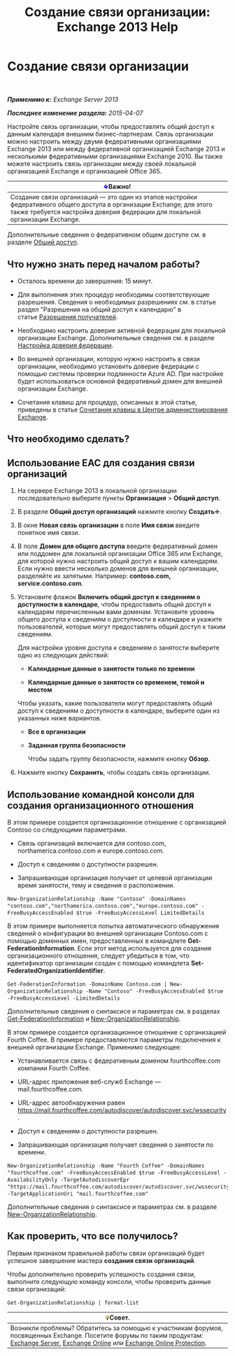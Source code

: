 ﻿---
title: 'Создание связи организации: Exchange 2013 Help'
TOCTitle: Создание связи организации
ms:assetid: 5ea61b96-c8ca-44fc-b8b5-ca4341af36a6
ms:mtpsurl: https://technet.microsoft.com/ru-ru/library/JJ657451(v=EXCHG.150)
ms:contentKeyID: 50488301
ms.date: 04/30/2018
mtps_version: v=EXCHG.150
ms.translationtype: HT
---

# Создание связи организации

 

_**Применимо к:** Exchange Server 2013_

_**Последнее изменение раздела:** 2015-04-07_

Настройте связь организации, чтобы предоставлять общий доступ к данным календаря внешним бизнес-партнерам. Связь организации можно настроить между двумя федеративными организациями Exchange 2013 или между федеративной организацией Exchange 2013 и несколькими федеративными организациями Exchange 2010. Вы также можете настроить связь организации между своей локальной организацией Exchange и организацией Office 365.

<table>
<thead>
<tr class="header">
<th><img src="images/Dd876857.important(EXCHG.150).gif" title="Важно" alt="Важно" />Важно!</th>
</tr>
</thead>
<tbody>
<tr class="odd">
<td>Создание связи организаций — это один из этапов настройки федеративного общего доступа в организации Exchange; для этого также требуется настройка доверия федерации для локальной организации Exchange.</td>
</tr>
</tbody>
</table>


Дополнительные сведения о федеративном общем доступе см. в разделе [Общий доступ](sharing-exchange-2013-help.md).

## Что нужно знать перед началом работы?

  - Осталось времени до завершения: 15 минут.

  - Для выполнения этих процедур необходимы соответствующие разрешения. Сведения о необходимых разрешениях см. в статье раздел "Разрешения на общий доступ к календарю" в статье [Разрешения получателей](recipients-permissions-exchange-2013-help.md).

  - Необходимо настроить доверие активной федерации для локальной организации Exchange. Дополнительные сведения см. в разделе [Настройка доверия федерации](configure-a-federation-trust-exchange-2013-help.md).

  - Во внешней организации, которую нужно настроить в связи организации, необходимо установить доверие федерации с помощью системы проверки подлинности Azure AD. При настройке будет использоваться основной федеративный домен для внешней организации Exchange.

  - Сочетания клавиш для процедур, описанных в этой статье, приведены в статье [Сочетания клавиш в Центре администрирования Exchange](keyboard-shortcuts-in-the-exchange-admin-center-exchange-online-protection-help.md).

## Что необходимо сделать?

## Использование EAC для создания связи организаций

1.  На сервере Exchange 2013 в локальной организации последовательно выберите пункты **Организация** \> **Общий доступ**.

2.  В разделе **Общий доступ организаций** нажмите кнопку **Создать**![Значок добавления](images/JJ218640.c1e75329-d6d7-4073-a27d-498590bbb558(EXCHG.150).gif "Значок добавления").

3.  В окне **Новая связь организации** в поле **Имя связи** введите понятное имя связи.

4.  В поле **Домен для общего доступа** введите федеративный домен или поддомен для локальной организации Office 365 или Exchange, для которой нужно настроить общий доступ к вашим календарям. Если нужно ввести несколько доменов для внешней организации, разделяйте их запятыми. Например: **contoso.com, service.contoso.com**.

5.  Установите флажок **Включить общий доступ к сведениям о доступности в календаре**, чтобы предоставить общий доступ к календарям перечисленным вами доменам. Установите уровень общего доступа к сведениям о доступности в календаре и укажите пользователей, которые могут предоставлять общий доступ к таким сведениям.
    
    Для настройки уровня доступа к сведениям о занятости выберите одно из следующих действий:
    
      - **Календарные данные о занятости только по времени**
    
      - **Календарные данные о занятости со временем, темой и местом**
    
    Чтобы указать, какие пользователи могут предоставлять общий доступ к сведениям о доступности в календаре, выберите один из указанных ниже вариантов.
    
      - **Все в организации**
    
      - **Заданная группа безопасности**
        
        Чтобы задать группу безопасности, нажмите кнопку **Обзор**.

6.  Нажмите кнопку **Сохранить**, чтобы создать связь организации.

## Использование командной консоли для создания организационного отношения

В этом примере создается организационное отношение с организацией Contoso со следующими параметрами.

  - Связь организаций включается для contoso.com, northamerica.contoso.com и europe.contoso.com.

  - Доступ к сведениям о доступности разрешен.

  - Запрашивающая организация получает от целевой организации время занятости, тему и сведения о расположении.

<!-- end list -->

    New-OrganizationRelationship -Name "Contoso" -DomainNames "contoso.com","northamerica.contoso.com","europe.contoso.com" -FreeBusyAccessEnabled $true -FreeBusyAccessLevel LimitedDetails

В этом примере выполняется попытка автоматического обнаружения сведений о конфигурации во внешней организации Contoso.com с помощью доменных имен, предоставленных в командлете **Get-FederationInformation**. Если этот метод используется для создания организационного отношения, следует убедиться в том, что идентификатор организации создан с помощью командлета **Set-FederatedOrganizationIdentifier**.

    Get-FederationInformation -DomainName Contoso.com | New-OrganizationRelationship -Name "Contoso" -FreeBusyAccessEnabled $true -FreeBusyAccessLevel -LimitedDetails

Дополнительные сведения о синтаксисе и параметрах см. в разделах [Get-FederationInformation](https://technet.microsoft.com/ru-ru/library/dd351221\(v=exchg.150\)) и [New-OrganizationRelationship](https://technet.microsoft.com/ru-ru/library/ee332357\(v=exchg.150\)).

В этом примере создается организационное отношение с организацией Fourth Coffee. В примере предоставляются параметры подключения к внешней организации Exchange. Применимо следующее:

  - Устанавливается связь с федеративным доменом fourthcoffee.com компании Fourth Coffee.

  - URL-адрес приложения веб-служб Exchange — mail.fourthcoffee.com.

  - URL-адрес автообнаружения равен https://mail.fourthcoffee.com/autodiscover/autodiscover.svc/wssecurity.

  - Доступ к сведениям о доступности разрешен.

  - Запрашивающая организация получает сведения о занятости по времени.

<!-- end list -->

    New-OrganizationRelationship -Name "Fourth Coffee" -DomainNames "fourthcoffee.com" -FreeBusyAccessEnabled $true -FreeBusyAccessLevel -AvailabilityOnly -TargetAutodiscoverEpr "https://mail.fourthcoffee.com/autodiscover/autodiscover.svc/wssecurity" -TargetApplicationUri "mail.fourthcoffee.com"

Дополнительные сведения о синтаксисе и параметрах см. в разделе [New-OrganizationRelationship](https://technet.microsoft.com/ru-ru/library/ee332357\(v=exchg.150\)).

## Как проверить, что все получилось?

Первым признаком правильной работы связи организаций будет успешное завершение мастера **создания связи организаций**.

Чтобы дополнительно проверить успешность создания связи, выполните следующую команду консоли, чтобы проверить данные связи организаций:

    Get-OrganizationRelationship | format-list

<table>
<thead>
<tr class="header">
<th><img src="images/Bb124558.tip(EXCHG.150).gif" title="Совет" alt="Совет" />Совет.</th>
</tr>
</thead>
<tbody>
<tr class="odd">
<td>Возникли проблемы? Обратитесь за помощью к участникам форумов, посвященных Exchange. Посетите форумы по таким продуктам: <a href="https://go.microsoft.com/fwlink/p/?linkid=60612">Exchange Server</a>, <a href="https://go.microsoft.com/fwlink/p/?linkid=267542">Exchange Online</a> или <a href="https://go.microsoft.com/fwlink/p/?linkid=285351">Exchange Online Protection</a>.</td>
</tr>
</tbody>
</table>


